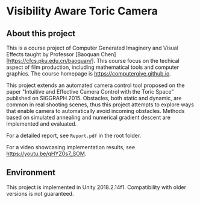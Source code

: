 # Visibility Aware Toric Camera

## About this project

This is a course project of Computer Generated Imaginery and Visual Effects taught by Professor [Baoquan Chen][https://cfcs.pku.edu.cn/baoquan/]. This course focus on the techical aspect of film production, including mathematical tools and computer graphics. The course homepage is https://computergive.github.io.

This project extends an automated camera control tool proposed on the paper "Intuitive and Effective Camera Control with the Toric Space" published on SIGGRAPH 2015. Obstacles, both static and dynamic, are common in real shooting scenes, thus this project attempts to explore ways that enable camera to automatically avoid incoming obstacles. Methods based on simulated annealing and numerical gradient descent are implemented and evaluated.

For a detailed report, see `Report.pdf` in the root folder.

For a video showcasing implementation results, see https://youtu.be/qHYZ0s7_SOM.

## Environment

This project is implemented in Unity 2018.2.14f1. Compatibility with older versions is not guaranteed.